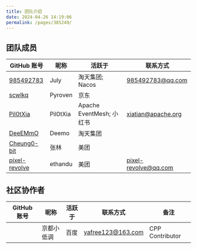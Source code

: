 ```yaml
---
title: 团队介绍
date: 2024-04-26 14:19:06
permalink: /pages/385249/
---
```


## 团队成员

| GitHub 账号                               | 昵称      | 活跃于      | 联系方式                        |
|-------------------------------------------|---------|---------------|-----------------------------|
| [985492783](https://github.com/985492783) | July    | 淘天集团; Nacos | [985492783@qq.com](mailto:985492783@qq.com) |
| [scwlkq](https://github.com/scwlkq)  | Pyroven   | 京东 |                             |
| [Pil0tXia](https://github.com/Pil0tXia)  | Pil0tXia | Apache EventMesh; 小红书 | xiatian@apache.org |
| [DeeEMmO](https://github.com/DeeEMmO)  | Deemo   | 淘天集团 |                             |
| [Cheung0-bit](https://github.com/Cheung0-bit)  | 张林  | 美团   |                             |
| [pixel-revolve](https://github.com/pixel-revolve)  | ethandu | 美团   | pixel-revolve@qq.com |

## 社区协作者

| GitHub 账号                         | 昵称    | 活跃于 | 联系方式                       | 备注              |
|-------------------------------------------|---------|-----|------------------------------|-----------------|
|  |  京都小低调 | 百度  | [yafree123@163.com](mailto:yafree123@163.com) | CPP Contributor |
